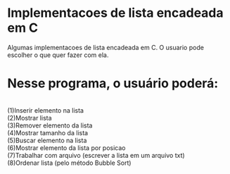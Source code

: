 # Implementacoes de lista encadeada em C
Algumas implementacoes de lista encadeada em C. O usuario pode escolher o que quer fazer com ela.
<h1>Nesse programa, o usuário poderá:</h1>
<br>(1)Inserir elemento na lista
<br>(2)Mostrar lista
<br>(3)Remover elemento da lista
<br>(4)Mostrar tamanho da lista
<br>(5)Buscar elemento na lista
<br>(6)Mostrar elemento da lista por posicao
<br>(7)Trabalhar com arquivo (escrever a lista em um arquivo txt)
<br>(8)Ordenar lista (pelo método Bubble Sort)

